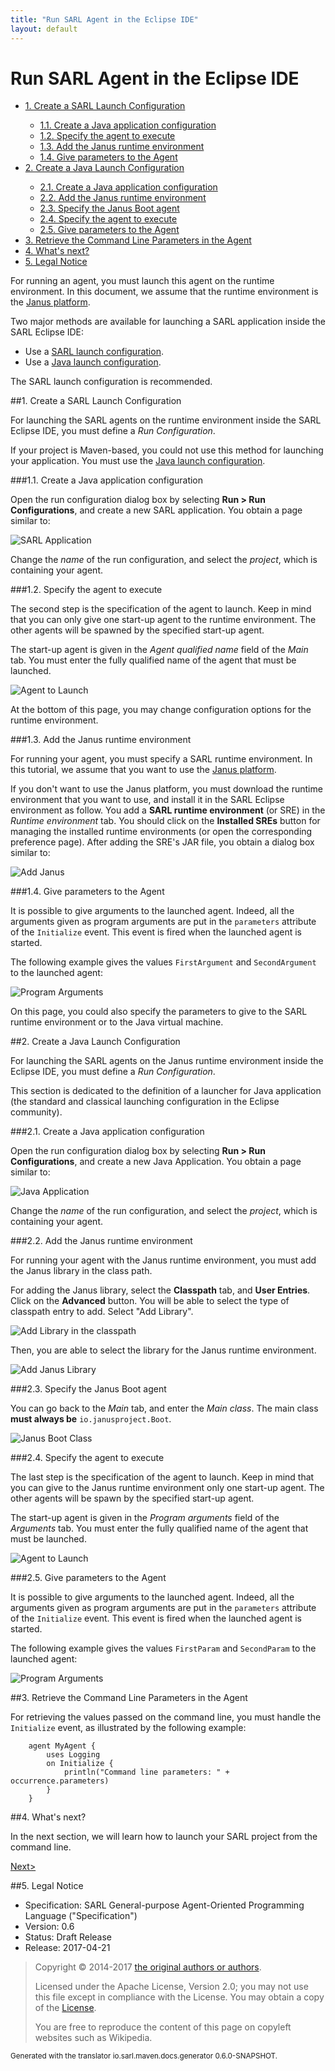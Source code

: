 ```yaml
---
title: "Run SARL Agent in the Eclipse IDE"
layout: default
---
```


# Run SARL Agent in the Eclipse IDE


<ul class="page_outline" id="page_outline">

<li><a href="#1-create-a-sarl-launch-configuration">1. Create a SARL Launch Configuration</a></li>
<ul>
  <li><a href="#1-1-create-a-java-application-configuration">1.1. Create a Java application configuration</a></li>
  <li><a href="#1-2-specify-the-agent-to-execute">1.2. Specify the agent to execute</a></li>
  <li><a href="#1-3-add-the-janus-runtime-environment">1.3. Add the Janus runtime environment</a></li>
  <li><a href="#1-4-give-parameters-to-the-agent">1.4. Give parameters to the Agent</a></li>
</ul>
<li><a href="#2-create-a-java-launch-configuration">2. Create a Java Launch Configuration</a></li>
<ul>
  <li><a href="#2-1-create-a-java-application-configuration">2.1. Create a Java application configuration</a></li>
  <li><a href="#2-2-add-the-janus-runtime-environment">2.2. Add the Janus runtime environment</a></li>
  <li><a href="#2-3-specify-the-janus-boot-agent">2.3. Specify the Janus Boot agent</a></li>
  <li><a href="#2-4-specify-the-agent-to-execute">2.4. Specify the agent to execute</a></li>
  <li><a href="#2-5-give-parameters-to-the-agent">2.5. Give parameters to the Agent</a></li>
</ul>
<li><a href="#3-retrieve-the-command-line-parameters-in-the-agent">3. Retrieve the Command Line Parameters in the Agent</a></li>
<li><a href="#4-what-s-next">4. What's next?</a></li>
<li><a href="#5-legal-notice">5. Legal Notice</a></li>

</ul>


For running an agent, you must launch this agent on the runtime environment.
In this document, we assume that the runtime environment is the [Janus platform](http://www.janusproject.io).

Two major methods are available for launching a SARL application inside the SARL Eclipse IDE:

* Use a [SARL launch configuration](#create_a_sarl_launch_configuration).
* Use a [Java launch configuration](#create_a_java_launch_configuration).

The SARL launch configuration is recommended.


##1. Create a SARL Launch Configuration

For launching the SARL agents on the runtime environment inside the SARL Eclipse IDE, you must
define a *Run Configuration*.

<veryimportant>If your project is Maven-based, you could not use this method for launching your
application. You must use the [Java launch configuration](#create_a_java_launch_configuration).</veryimportant>


###1.1. Create a Java application configuration

Open the run configuration dialog box by selecting **Run > Run Configurations**, and create a new SARL
application. You obtain a page similar to:


![SARL Application](./EclipseRunConfiguration_0_0.png)


Change the *name* of the run configuration, and select the *project*, which is containing your agent.

###1.2. Specify the agent to execute

The second step is the specification of the agent to launch.
Keep in mind that you can only give one start-up agent to 
the runtime environment. The other agents will be spawned by the
specified start-up agent.

The start-up agent is given in the *Agent qualified name* field of
the *Main* tab. You must enter the fully qualified name
of the agent that must be launched. 


![Agent to Launch](./EclipseRunConfiguration_0_1.png)


At the bottom of this page, you may change configuration options for the runtime environment.

###1.3. Add the Janus runtime environment

For running your agent, you must specify a SARL runtime environment.
In this tutorial, we assume that you want to use the [Janus platform](http://www.janusproject.io).

If you don't want to use the Janus platform, you must download the
runtime environment that you want to use, and install it in the SARL Eclipse environment as follow.
You add a **SARL runtime environment** (or SRE) in
the *Runtime environment* tab. You should click on the **Installed SREs** button for
managing the installed runtime environments (or open the corresponding preference page).
After adding the SRE's JAR file, you obtain a dialog box similar to:


![Add Janus](./EclipseRunConfiguration_0_2.png)

###1.4. Give parameters to the Agent

It is possible to give arguments to the launched agent.
Indeed, all the arguments given as program arguments
are put in the `parameters` attribute of the `Initialize` event.
This event is fired when the launched agent is started.



The following example gives the values `FirstArgument` and
`SecondArgument` to the launched agent:


![Program Arguments](./EclipseRunConfiguration_0_3.png)


On this page, you could also specify the parameters to give to the SARL runtime environment or
to the Java virtual machine.


##2. Create a Java Launch Configuration

For launching the SARL agents on the Janus runtime environment inside
the Eclipse IDE, you must define a *Run Configuration*.


This section is dedicated to the definition of a launcher for Java application (the standard and classical
launching configuration in the Eclipse community).


###2.1. Create a Java application configuration

Open the run configuration dialog box by selecting **Run > Run Configurations**, and create a new Java
Application. You obtain a page similar to:


![Java Application](./EclipseRunConfiguration_1_0.png)


Change the *name* of the run configuration, and select the *project*, which is containing your agent.


###2.2. Add the Janus runtime environment

For running your agent with the Janus runtime environment, you must add the Janus library in the class path.

For adding the Janus library, select the **Classpath** tab, and **User Entries**.
Click on the **Advanced** button. You will be able to select the type of classpath
entry to add. Select "Add Library". 


![Add Library in the classpath](./EclipseRunConfiguration_1_1.png)


Then, you are able to select the library for the Janus runtime environment. 


![Add Janus Library](./EclipseRunConfiguration_1_2.png)


###2.3. Specify the Janus Boot agent

You can go back to the *Main* tab, and enter the *Main class*.
The main class **must always be** `io.janusproject.Boot`.


![Janus Boot Class](./EclipseRunConfiguration_1_3.png)


###2.4. Specify the agent to execute

The last step is the specification of the agent to launch.
Keep in mind that you can give to the Janus runtime environment
only one start-up agent. The other agents will be spawn by the
specified start-up agent.


The start-up agent is given in the *Program arguments* field of
the *Arguments* tab. You must enter the fully qualified name
of the agent that must be launched. 


![Agent to Launch](./EclipseRunConfiguration_1_4.png)


###2.5. Give parameters to the Agent

It is possible to give arguments to the launched agent.
Indeed, all the arguments given as program arguments
are put in the `parameters` attribute of the `Initialize` event.
This event is fired when the launched agent is started.



The following example gives the values `FirstParam` and
`SecondParam` to the launched agent:


![Program Arguments](./EclipseRunConfiguration_1_5.png)



##3. Retrieve the Command Line Parameters in the Agent

For retrieving the values passed on the command line, you must handle the `Initialize` event, as illustrated
by the following example:

```sarl
	agent MyAgent {
		uses Logging
		on Initialize {
			println("Command line parameters: " + occurrence.parameters)
		}
	}
```



##4. What's next?

In the next section, we will learn how to launch your SARL project from the command line.


[Next>](./RunSARLAgentCLI.html)


##5. Legal Notice

* Specification: SARL General-purpose Agent-Oriented Programming Language ("Specification")
* Version: 0.6
* Status: Draft Release
* Release: 2017-04-21

> Copyright &copy; 2014-2017 [the original authors or authors](http://www.sarl.io/about/index.html).
>
> Licensed under the Apache License, Version 2.0;
> you may not use this file except in compliance with the License.
> You may obtain a copy of the [License](http://www.apache.org/licenses/LICENSE-2.0).
>
> You are free to reproduce the content of this page on copyleft websites such as Wikipedia.

<small>Generated with the translator io.sarl.maven.docs.generator 0.6.0-SNAPSHOT.</small>